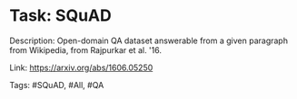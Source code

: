 Task: SQuAD
============
Description: Open-domain QA dataset answerable from a given paragraph from Wikipedia, from Rajpurkar et al. '16. 

Link: https://arxiv.org/abs/1606.05250

Tags: #SQuAD, #All, #QA

